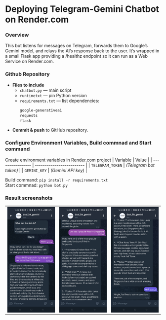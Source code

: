 # Deploying Telegram-Gemini Chatbot on Render.com

### Overview

This bot listens for messages on Telegram, forwards them to Google’s Gemini model, and relays the AI’s response back to the user. It’s wrapped in a small Flask app providing a /healthz endpoint so it can run as a Web Service on Render.com.

### Github Repository

- **Files to include**  
  - `chatbot.py` — main script
  - `runtimetxt` — pin Python version
  - `requirements.txt` — list dependencies:
    ```txt
    google-generativeai
    requests
    flask
    ```
- **Commit & push** to GitHub repository.


### Configure Environment Variables, Build commnad and Start command

Create environment variables in Render.com project
| Variable         | Value                     |
| ---------------- | ------------------------- |
| `TELEGRAM_TOKEN` | *(Telegram bot token)*    |
| `GEMINI_KEY`     | *(Gemini API key)*        |

Build command: `pip install -r requirements.txt` <br>
Start commnad: `python bot.py`


### Result screenshots
<table>
  <tr>
    <td><img src="/assets/Screenshot_1.jpg" alt="Image 1" width="300"></td>
    <td><img src="/assets/Screenshot_2.jpg" alt="Image 1" width="300"></td>
    <td><img src="/assets/Screenshot_3.jpg" alt="Image 1" width="300"></td>
  </tr>
</table>



